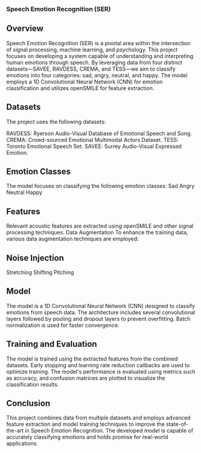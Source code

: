 ### Speech Emotion Recognition (SER)
## Overview
Speech Emotion Recognition (SER) is a pivotal area within the intersection of signal processing, machine learning, and psychology. This project focuses on developing a system capable of understanding and interpreting human emotions through speech. By leveraging data from four distinct datasets—SAVEE, RAVDESS, CREMA, and TESS—we aim to classify emotions into four categories: sad, angry, neutral, and happy. The model employs a 1D Convolutional Neural Network (CNN) for emotion classification and utilizes openSMILE for feature extraction.

## Datasets
The project uses the following datasets:

RAVDESS: Ryerson Audio-Visual Database of Emotional Speech and Song.
CREMA: Crowd-sourced Emotional Multimodal Actors Dataset.
TESS: Toronto Emotional Speech Set.
SAVEE: Surrey Audio-Visual Expressed Emotion.

## Emotion Classes
The model focuses on classifying the following emotion classes:
Sad
Angry
Neutral
Happy

## Features
Relevant acoustic features are extracted using openSMILE and other signal processing techniques.
Data Augmentation
To enhance the training data, various data augmentation techniques are employed:

## Noise Injection
Stretching
Shifting
Pitching

## Model
The model is a 1D Convolutional Neural Network (CNN) designed to classify emotions from speech data. The architecture includes several convolutional layers followed by pooling and dropout layers to prevent overfitting. Batch normalization is used for faster convergence.

## Training and Evaluation
The model is trained using the extracted features from the combined datasets. Early stopping and learning rate reduction callbacks are used to optimize training. The model's performance is evaluated using metrics such as accuracy, and confusion matrices are plotted to visualize the classification results.

## Conclusion
This project combines data from multiple datasets and employs advanced feature extraction and model training techniques to improve the state-of-the-art in Speech Emotion Recognition. The developed model is capable of accurately classifying emotions and holds promise for real-world applications.
